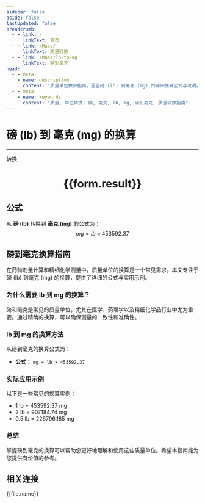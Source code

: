 ```yaml
---
sidebar: false
aside: false
lastUpdated: false
breadcrumb:
  - - link: /
      linkText: 首页
  - - link: /Mass/
      linkText: 质量转换
  - - link: /Mass/lb-to-mg
      linkText: 磅到毫克
head:
  - - meta
    - name: description
      content: "质量单位换算指南，涵盖磅 (lb) 到毫克 (mg) 的详细换算公式与说明。"
  - - meta
    - name: keywords
      content: "质量, 单位转换, 磅, 毫克, lb, mg, 磅到毫克, 质量转换指南"
---
```

# 磅 (lb) 到 毫克 (mg) 的换算
---
<script setup>
import { onMounted, reactive, inject, ref } from 'vue'
import { NButton, NForm, NFormItem, NInput, NInputNumber, NSelect, NCard, useMessage,NGrid ,NGi } from 'naive-ui'
import { defineClientComponent } from 'vitepress'
import { Mass } from '../../files';

const convert = inject('convert')

const form = reactive({
  number: null,
  result: '',
})

const convertHandler = () => {
  if (form.number !== null && !isNaN(form.number)) {
    const convertedValue = parseFloat(form.number) * 453592.37
    form.result = `${form.number}lb = ${convertedValue.toFixed(2)}mg`
  } else {
    form.result = '请输入有效的数值。'
  }
}
</script>

<n-form size="large" :model="form">
  <n-form-item label="磅 (lb)">
    <n-input-number v-model:value="form.number" placeholder="输入磅" style="width: 100%" />
  </n-form-item>
  <n-form-item>
    <n-button type="primary" @click="convertHandler" block>转换</n-button>
  </n-form-item>
</n-form>

<n-card  embedded :bordered="false" hoverable>
  <div  style="text-align:center">
    <h1>{{form.result}}</h1>
  </div>
</n-card>

## 公式

从 **磅 (lb)** 转换到 **毫克 (mg)** 的公式为：
$$ mg = lb \times 453592.37 $$

## 磅到毫克换算指南

在药物剂量计算和精细化学测量中，质量单位的换算是一个常见需求。本文专注于磅 (lb) 到毫克 (mg) 的换算，提供了详细的公式与实用示例。

### 为什么需要 lb 到 mg 的换算？

磅和毫克是常见的质量单位，尤其在医学、药理学以及精细化学品行业中尤为重要。通过精确的换算，可以确保测量的一致性和准确性。

### lb 到 mg 的换算方法

从磅到毫克的换算公式为：

- **公式：** `mg = lb × 453592.37`

### 实际应用示例

以下是一些常见的换算实例：

- 1 lb = 453592.37 mg
- 2 lb = 907184.74 mg
- 0.5 lb = 226796.185 mg

### 总结

掌握磅到毫克的换算可以帮助您更好地理解和使用这些质量单位。希望本指南能为您提供有价值的参考。

## 相关连接
<n-grid x-gap="12" :cols="4">
  <n-gi v-for="(file, index) in Mass" :key="index">
    <n-button
      text
      tag="a"
      :href="file.path"
      type="primary"
    >
      {{file.name}}
    </n-button>
  </n-gi>
</n-grid>